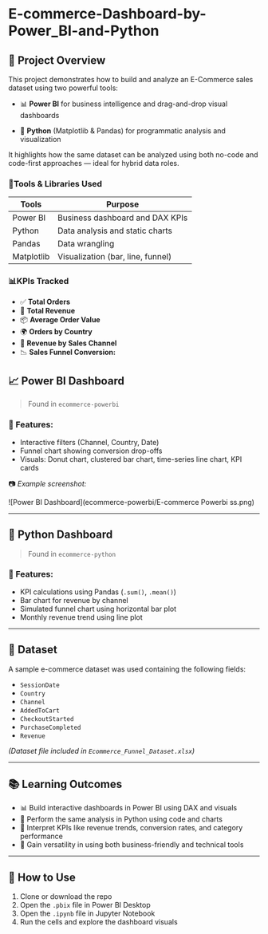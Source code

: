 # E-commerce-Dashboard-by-Power_BI-and-Python
## 🚀 Project Overview
This project demonstrates how to build and analyze an E-Commerce sales dataset using two powerful tools:

- 📊 **Power BI** for business intelligence and drag-and-drop visual dashboards

- 🐍 **Python** (Matplotlib & Pandas) for programmatic analysis and visualization

It highlights how the same dataset can be analyzed using both no-code and code-first approaches — ideal for hybrid data roles.

### 🔧Tools & Libraries Used
|Tools      |Purpose                           |
|-----------|----------------------------------|
|Power BI   | Business dashboard and DAX KPIs  |
|Python     | Data analysis and static charts  |
|Pandas     | Data wrangling                   |
|Matplotlib | Visualization (bar, line, funnel)|

### 📊KPIs Tracked
- ✅ **Total Orders**
- 💸 **Total Revenue**
- 📦 **Average Order Value**
- 🌍 **Orders by Country**
- 🛒 **Revenue by Sales Channel**
- 📉 **Sales Funnel Conversion:**

## 📈 Power BI Dashboard

> Found in `ecommerce-powerbi`

### 📌 Features:
- Interactive filters (Channel, Country, Date)
- Funnel chart showing conversion drop-offs
- Visuals: Donut chart, clustered bar chart, time-series line chart, KPI cards

📷 *Example screenshot:*

![Power BI Dashboard](ecommerce-powerbi/E-commerce Powerbi ss.png)

---

## 🐍 Python Dashboard

> Found in `ecommerce-python`

### 📌 Features:
- KPI calculations using Pandas (`.sum()`, `.mean()`)
- Bar chart for revenue by channel
- Simulated funnel chart using horizontal bar plot
- Monthly revenue trend using line plot

---

## 📂 Dataset

A sample e-commerce dataset was used containing the following fields:
- `SessionDate`
- `Country`
- `Channel`
- `AddedToCart`
- `CheckoutStarted`
- `PurchaseCompleted`
- `Revenue`

*(Dataset file included in `Ecommerce_Funnel_Dataset.xlsx`)*

---

## 📚 Learning Outcomes

- 📊 Build interactive dashboards in Power BI using DAX and visuals
- 🐍 Perform the same analysis in Python using code and charts
- 🧠 Interpret KPIs like revenue trends, conversion rates, and category performance
- 🔀 Gain versatility in using both business-friendly and technical tools

---

## 📎 How to Use

1. Clone or download the repo
2. Open the `.pbix` file in Power BI Desktop
3. Open the `.ipynb` file in Jupyter Notebook
4. Run the cells and explore the dashboard visuals
